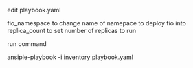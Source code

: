 edit playbook.yaml

fio_namespace to change name of namepace to deploy fio into
replica_count to set number of replicas to run

run command

ansiple-playbook -i inventory playbook.yaml
